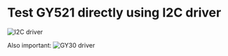 # Test GY521 directly using I2C driver

![I2C driver](https://github.com/JingruiLea/ceu-arduino/tree/ljr/libraries/driver-i2c)

Also important: ![GY30 driver](https://github.com/JingruiLea/ceu-arduino/blob/ljr/ceu_examples/GY30/GY30.ceu)